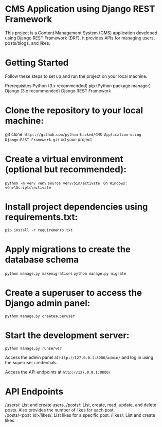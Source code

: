 # CMS Application using Django REST Framework
This project is a Content Management System (CMS) application developed using Django REST Framework (DRF). It provides APIs for managing users, posts/blogs, and likes.

 # Getting Started
Follow these steps to set up and run the project on your local machine.

Prerequisites
Python (3.x recommended)
pip (Python package manager)
Django (3.x recommended)
Django REST Framework

# Clone the repository to your local machine:
git clone `https://github.com/python-hacked/CMS-Application-using-Django-REST-Framework.git`
cd your-project

# Create a virtual environment (optional but recommended):
`python -m venv venv`
`source venv/bin/activate ` 
`On Windows: venv\Scripts\activate`

# Install project dependencies using requirements.txt:
`pip install -r requirements.txt`

# Apply migrations to create the database schema
`python manage.py makemigrations`
`python manage.py migrate`

# Create a superuser to access the Django admin panel:
`python manage.py createsuperuser`

# Start the development server:
`python manage.py runserver`

Access the admin panel at `http://127.0.0.1:8000/admin/` and log in using the superuser credentials.

Access the API endpoints at `http://127.0.0.1:8000/`

# API Endpoints
/users/: List and create users.
/posts/: List, create, read, update, and delete posts. Also provides the number of likes for each post.
/posts/<post_id>/likes/: List likes for a specific post.
/likes/: List and create likes.


